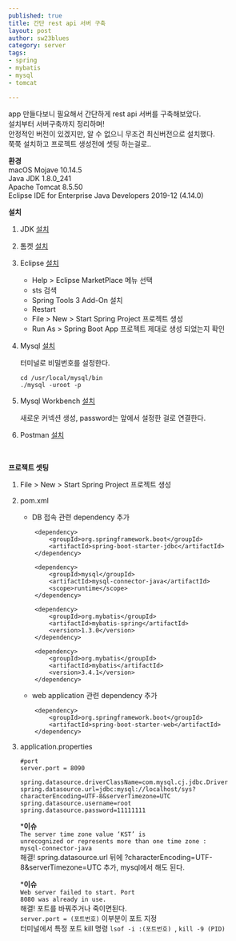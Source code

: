 ```yaml
--- 
published: true
title: 간단 rest api 서버 구축
layout: post
author: sw23blues
category: server
tags: 
- spring
- mybatis
- mysql
- tomcat

---
```


app 만들다보니 필요해서 간단하게 rest api 서버를 구축해보았다.<br>
설치부터 서버구축까지 정리하며!<br>
안정적인 버전이 있겠지만, 알 수 없으니 무조건 최신버전으로 설치했다.<br>
쭉쭉 설치하고 프로젝트 생성전에 셋팅 하는걸로..<br>

**환경**<br>
macOS Mojave 10.14.5<br>
Java JDK 1.8.0_241<br>
Apache Tomcat 8.5.50<br>
Eclipse IDE for Enterprise Java Developers 2019-12 (4.14.0)<br>

**설치**<br>
1. JDK [설치](https://www.oracle.com/technetwork/java/javase/downloads/index.html)

2. 톰켓 [설치](http://tomcat.apache.org/)

3. Eclipse [설치](https://www.eclipse.org/downloads/packages/)
    - Help > Eclipse MarketPlace 메뉴 선택
    - sts 검색
    - Spring Tools 3 Add-On 설치
    - Restart
    - File > New > Start Spring Project 프로젝트 생성
    - Run As > Spring Boot App 프로젝트 제대로 생성 되었는지 확인

4. Mysql [설치](https://dev.mysql.com/downloads/mysql)

    터미널로 비밀번호를 설정한다.
    ```
    cd /usr/local/mysql/bin
    ./mysql -uroot -p
    ```

5. Mysql Workbench [설치](https://dev.mysql.com/downloads/workbench)
    
    새로운 커넥션 생성, password는 앞에서 설정한 걸로 연결한다.

6. Postman [설치](https://www.postman.com/downloads/)
<br>

**프로젝트 셋팅**<br>
1. File > New > Start Spring Project 프로젝트 생성

2. pom.xml 
    - DB 접속 관련 dependency 추가
    ```
		<dependency>
			<groupId>org.springframework.boot</groupId>
			<artifactId>spring-boot-starter-jdbc</artifactId>
		</dependency>
		
		<dependency>
			<groupId>mysql</groupId>
			<artifactId>mysql-connector-java</artifactId>
			<scope>runtime</scope>
		</dependency>
		
		<dependency>
			<groupId>org.mybatis</groupId>
			<artifactId>mybatis-spring</artifactId>
			<version>1.3.0</version>
		</dependency>

		<dependency>
			<groupId>org.mybatis</groupId>
			<artifactId>mybatis</artifactId>
			<version>3.4.1</version>
		</dependency>
    ```
    - web application 관련 dependency 추가  
    ```
		<dependency>
			<groupId>org.springframework.boot</groupId>
			<artifactId>spring-boot-starter-web</artifactId>
		</dependency>
    ```
3. application.properties
    ```
    #port
    server.port = 8090 

    spring.datasource.driverClassName=com.mysql.cj.jdbc.Driver
    spring.datasource.url=jdbc:mysql://localhost/sys?characterEncoding=UTF-8&serverTimezone=UTC
    spring.datasource.username=root
    spring.datasource.password=11111111
    ```
    
    ***이슈**<br>
    <code>The server time zone value ‘KST’ is unrecognized or represents more than one time zone : mysql-connector-java</code><br>
    해결! spring.datasource.url 뒤에 ?characterEncoding=UTF-8&serverTimezone=UTC 추가, mysql에서 해도 된다.<br>
   
    ***이슈**<br>
    <code>Web server failed to start. Port 8080 was already in use.</code><br>
    해결! 포트를 바꿔주거나 죽이면된다.<br> 
    ```server.port = (포트번호)``` 이부분이 포트 지정<br>
    터미널에서 특정 포트 kill 명령 
    ```lsof -i :(포트번호) ```, ```kill -9 (PID)```
   

